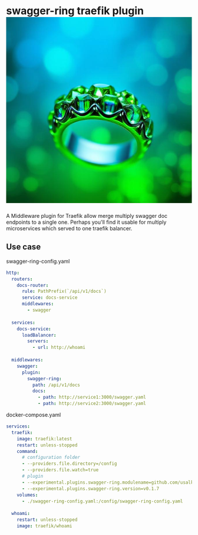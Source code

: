 # swagger-ring traefik plugin ![Swagger ring](logo.jpg "Swagger ring")

A Middleware plugin for Traefik allow merge multiply swagger doc endpoints to a single one.
Perhaps you'll find it usable for multiply microservices which served to one traefik balancer.

## Use case

swagger-ring-config.yaml

```yaml
http:
  routers:
    docs-router:
      rule: PathPrefix(`/api/v1/docs`)
      service: docs-service
      middlewares:
        - swagger

  services:
    docs-service:
      loadBalancer:
        servers:
          - url: http://whoami
  
  middlewares:
    swagger:
      plugin:
        swagger-ring:
          path: /api/v1/docs
          docs:
            - path: http://service1:3000/swagger.yaml
            - path: http://service2:3000/swagger.yaml
```

docker-compose.yaml

```yaml
services:
  traefik:
    image: traefik:latest
    restart: unless-stopped
    command:
      # configuration folder
      - --providers.file.directory=/config
      - --providers.file.watch=true
      # plugin
      - --experimental.plugins.swagger-ring.modulename=github.com/usalko/swagger-ring
      - --experimental.plugins.swagger-ring.version=v0.1.7
    volumes:
      - ./swagger-ring-config.yaml:/config/swagger-ring-config.yaml

  whoami:
    restart: unless-stopped
    image: traefik/whoami
```
